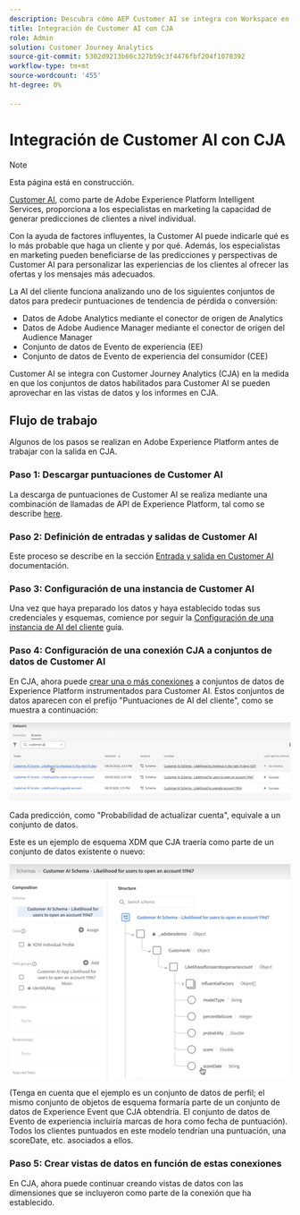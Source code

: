 ```yaml
---
description: Descubra cómo AEP Customer AI se integra con Workspace en CJA.
title: Integración de Customer AI con CJA
role: Admin
solution: Customer Journey Analytics
source-git-commit: 5302d9213b66c327b59c3f4476fbf204f1078392
workflow-type: tm+mt
source-wordcount: '455'
ht-degree: 0%

---
```



# Integración de Customer AI con CJA

>[!NOTE]
>
>Esta página está en construcción.

[Customer AI](https://experienceleague.adobe.com/docs/experience-platform/intelligent-services/customer-ai/overview.html?lang=en), como parte de Adobe Experience Platform Intelligent Services, proporciona a los especialistas en marketing la capacidad de generar predicciones de clientes a nivel individual.

Con la ayuda de factores influyentes, la Customer AI puede indicarle qué es lo más probable que haga un cliente y por qué. Además, los especialistas en marketing pueden beneficiarse de las predicciones y perspectivas de Customer AI para personalizar las experiencias de los clientes al ofrecer las ofertas y los mensajes más adecuados.

La AI del cliente funciona analizando uno de los siguientes conjuntos de datos para predecir puntuaciones de tendencia de pérdida o conversión:

* Datos de Adobe Analytics mediante el conector de origen de Analytics
* Datos de Adobe Audience Manager mediante el conector de origen del Audience Manager
* Conjunto de datos de Evento de experiencia (EE)
* Conjunto de datos de Evento de experiencia del consumidor (CEE)

Customer AI se integra con Customer Journey Analytics (CJA) en la medida en que los conjuntos de datos habilitados para Customer AI se pueden aprovechar en las vistas de datos y los informes en CJA.

## Flujo de trabajo

Algunos de los pasos se realizan en Adobe Experience Platform antes de trabajar con la salida en CJA.

### Paso 1: Descargar puntuaciones de Customer AI

La descarga de puntuaciones de Customer AI se realiza mediante una combinación de llamadas de API de Experience Platform, tal como se describe [here](https://experienceleague.adobe.com/docs/experience-platform/intelligent-services/customer-ai/getting-started.html?lang=en#downloading-customer-ai-scores).

### Paso 2: Definición de entradas y salidas de Customer AI

Este proceso se describe en la sección [Entrada y salida en Customer AI](https://experienceleague.adobe.com/docs/experience-platform/intelligent-services/customer-ai/input-output.html?lang=en) documentación.

### Paso 3: Configuración de una instancia de Customer AI

Una vez que haya preparado los datos y haya establecido todas sus credenciales y esquemas, comience por seguir la [Configuración de una instancia de AI del cliente](https://experienceleague.adobe.com/docs/experience-platform/intelligent-services/customer-ai/user-guide/configure.html?lang=en) guía.

### Paso 4: Configuración de una conexión CJA a conjuntos de datos de Customer AI

En CJA, ahora puede [crear una o más conexiones](/help/connections/create-connection.md) a conjuntos de datos de Experience Platform instrumentados para Customer AI. Estos conjuntos de datos aparecen con el prefijo &quot;Puntuaciones de AI del cliente&quot;, como se muestra a continuación:

![Puntuaciones de CAI](assets/cai-scores.png)

Cada predicción, como &quot;Probabilidad de actualizar cuenta&quot;, equivale a un conjunto de datos.

Este es un ejemplo de esquema XDM que CJA traería como parte de un conjunto de datos existente o nuevo:

![esquema CAI](assets/cai-schema.png)

(Tenga en cuenta que el ejemplo es un conjunto de datos de perfil; el mismo conjunto de objetos de esquema formaría parte de un conjunto de datos de Experience Event que CJA obtendría. El conjunto de datos de Evento de experiencia incluiría marcas de hora como fecha de puntuación). Todos los clientes puntuados en este modelo tendrían una puntuación, una scoreDate, etc. asociados a ellos.

### Paso 5: Crear vistas de datos en función de estas conexiones

En CJA, ahora puede continuar creando vistas de datos con las dimensiones que se incluyeron como parte de la conexión que ha establecido.